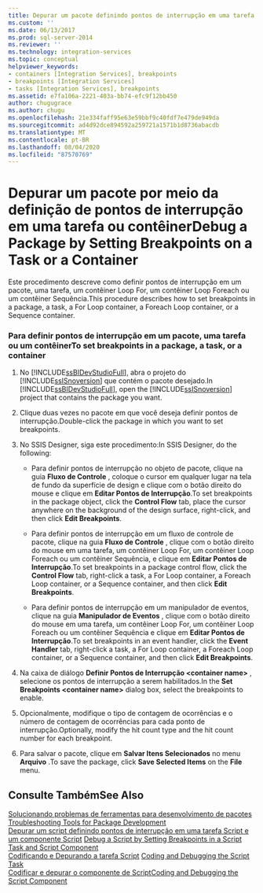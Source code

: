 ```yaml
---
title: Depurar um pacote definindo pontos de interrupção em uma tarefa ou contêiner | Microsoft Docs
ms.custom: ''
ms.date: 06/13/2017
ms.prod: sql-server-2014
ms.reviewer: ''
ms.technology: integration-services
ms.topic: conceptual
helpviewer_keywords:
- containers [Integration Services], breakpoints
- breakpoints [Integration Services]
- tasks [Integration Services], breakpoints
ms.assetid: e7fa106a-2221-403a-bb74-efc9f12bb450
author: chugugrace
ms.author: chugu
ms.openlocfilehash: 21e334faff95e63e59bbf9c40fdf7e479de949da
ms.sourcegitcommit: ad4d92dce894592a259721a1571b1d8736abacdb
ms.translationtype: MT
ms.contentlocale: pt-BR
ms.lasthandoff: 08/04/2020
ms.locfileid: "87570769"
---
```

# <a name="debug-a-package-by-setting-breakpoints-on-a-task-or-a-container"></a><span data-ttu-id="b4962-102">Depurar um pacote por meio da definição de pontos de interrupção em uma tarefa ou contêiner</span><span class="sxs-lookup"><span data-stu-id="b4962-102">Debug a Package by Setting Breakpoints on a Task or a Container</span></span>
  <span data-ttu-id="b4962-103">Este procedimento descreve como definir pontos de interrupção em um pacote, uma tarefa, um contêiner Loop For, um contêiner Loop Foreach ou um contêiner Sequência.</span><span class="sxs-lookup"><span data-stu-id="b4962-103">This procedure describes how to set breakpoints in a package, a task, a For Loop container, a Foreach Loop container, or a Sequence container.</span></span>  
  
### <a name="to-set-breakpoints-in-a-package-a-task-or-a-container"></a><span data-ttu-id="b4962-104">Para definir pontos de interrupção em um pacote, uma tarefa ou um contêiner</span><span class="sxs-lookup"><span data-stu-id="b4962-104">To set breakpoints in a package, a task, or a container</span></span>  
  
1.  <span data-ttu-id="b4962-105">No [!INCLUDE[ssBIDevStudioFull](../includes/ssbidevstudiofull-md.md)], abra o projeto do [!INCLUDE[ssISnoversion](../includes/ssisnoversion-md.md)] que contém o pacote desejado.</span><span class="sxs-lookup"><span data-stu-id="b4962-105">In [!INCLUDE[ssBIDevStudioFull](../includes/ssbidevstudiofull-md.md)], open the [!INCLUDE[ssISnoversion](../includes/ssisnoversion-md.md)] project that contains the package you want.</span></span>  
  
2.  <span data-ttu-id="b4962-106">Clique duas vezes no pacote em que você deseja definir pontos de interrupção.</span><span class="sxs-lookup"><span data-stu-id="b4962-106">Double-click the package in which you want to set breakpoints.</span></span>  
  
3.  <span data-ttu-id="b4962-107">No SSIS Designer, siga este procedimento:</span><span class="sxs-lookup"><span data-stu-id="b4962-107">In SSIS Designer, do the following:</span></span>  
  
    -   <span data-ttu-id="b4962-108">Para definir pontos de interrupção no objeto de pacote, clique na guia **Fluxo de Controle** , coloque o cursor em qualquer lugar na tela de fundo da superfície de design e clique com o botão direito do mouse e clique em **Editar Pontos de Interrupção**.</span><span class="sxs-lookup"><span data-stu-id="b4962-108">To set breakpoints in the package object, click the **Control Flow** tab, place the cursor anywhere on the background of the design surface, right-click, and then click **Edit Breakpoints**.</span></span>  
  
    -   <span data-ttu-id="b4962-109">Para definir pontos de interrupção em um fluxo de controle de pacote, clique na guia **Fluxo de Controle** , clique com o botão direito do mouse em uma tarefa, um contêiner Loop For, um contêiner Loop Foreach ou um contêiner Sequência, e clique em **Editar Pontos de Interrupção**.</span><span class="sxs-lookup"><span data-stu-id="b4962-109">To set breakpoints in a package control flow, click the **Control Flow** tab, right-click a task, a For Loop container, a Foreach Loop container, or a Sequence container, and then click **Edit Breakpoints**.</span></span>  
  
    -   <span data-ttu-id="b4962-110">Para definir pontos de interrupção em um manipulador de eventos, clique na guia **Manipulador de Eventos** , clique com o botão direito do mouse em uma tarefa, um contêiner Loop For, um contêiner Loop Foreach ou um contêiner Sequência e clique em **Editar Pontos de Interrupção**.</span><span class="sxs-lookup"><span data-stu-id="b4962-110">To set breakpoints in an event handler, click the **Event Handler** tab, right-click a task, a For Loop container, a Foreach Loop container, or a Sequence container, and then click **Edit Breakpoints**.</span></span>  
  
4.  <span data-ttu-id="b4962-111">Na caixa de diálogo **Definir Pontos de Interrupção \<container name>** , selecione os pontos de interrupção a serem habilitados.</span><span class="sxs-lookup"><span data-stu-id="b4962-111">In the **Set Breakpoints \<container name>** dialog box, select the breakpoints to enable.</span></span>  
  
5.  <span data-ttu-id="b4962-112">Opcionalmente, modifique o tipo de contagem de ocorrências e o número de contagem de ocorrências para cada ponto de interrupção.</span><span class="sxs-lookup"><span data-stu-id="b4962-112">Optionally, modify the hit count type and the hit count number for each breakpoint.</span></span>  
  
6.  <span data-ttu-id="b4962-113">Para salvar o pacote, clique em **Salvar Itens Selecionados** no menu **Arquivo** .</span><span class="sxs-lookup"><span data-stu-id="b4962-113">To save the package, click **Save Selected Items** on the **File** menu.</span></span>  
  
## <a name="see-also"></a><span data-ttu-id="b4962-114">Consulte Também</span><span class="sxs-lookup"><span data-stu-id="b4962-114">See Also</span></span>  
 <span data-ttu-id="b4962-115">[Solucionando problemas de ferramentas para desenvolvimento de pacotes](troubleshooting/troubleshooting-tools-for-package-development.md) </span><span class="sxs-lookup"><span data-stu-id="b4962-115">[Troubleshooting Tools for Package Development](troubleshooting/troubleshooting-tools-for-package-development.md) </span></span>  
 <span data-ttu-id="b4962-116">[Depurar um script definindo pontos de interrupção em uma tarefa Script e um componente Script](data-flow/transformations/script-component.md) </span><span class="sxs-lookup"><span data-stu-id="b4962-116">[Debug a Script by Setting Breakpoints in a Script Task and Script Component](data-flow/transformations/script-component.md) </span></span>  
 <span data-ttu-id="b4962-117">[Codificando e Depurando a tarefa Script](control-flow/script-task.md) </span><span class="sxs-lookup"><span data-stu-id="b4962-117">[Coding and Debugging the Script Task](control-flow/script-task.md) </span></span>  
 [<span data-ttu-id="b4962-118">Codificar e depurar o componente de Script</span><span class="sxs-lookup"><span data-stu-id="b4962-118">Coding and Debugging the Script Component</span></span>](extending-packages-scripting/data-flow-script-component/coding-and-debugging-the-script-component.md)  
  
  
